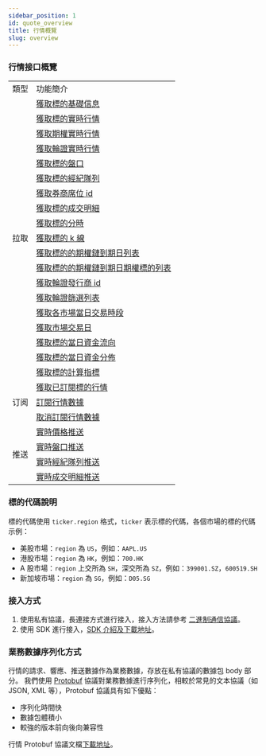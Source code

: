 ```yaml
---
sidebar_position: 1
id: quote_overview
title: 行情概覽
slug: overview
---
```


### 行情接口概覽

<table>
    <tr>
        <td>類型</td>
        <td>功能簡介</td>
    </tr>
    <tr>
        <td rowspan="19">拉取</td>
        <td><a href="./pull/static">獲取標的基礎信息</a></td>
    </tr>
    <tr>
        <td><a href="./pull/quote">獲取標的實時行情</a></td>
    </tr>
    <tr>
        <td><a href="./pull/option-quote">獲取期權實時行情</a></td>
    </tr>
    <tr>
        <td><a href="./pull/warrant-quote">獲取輪證實時行情</a></td>
    </tr>
    <tr>
        <td><a href="./pull/depth">獲取標的盤口</a></td>
    </tr>
    <tr>
        <td><a href="./pull/brokers">獲取標的經紀隊列</a></td>
    </tr>
    <tr>
        <td><a href="./pull/broker-ids">獲取券商席位 id</a></td>
    </tr>
    <tr>
        <td><a href="./pull/trade">獲取標的成交明細</a></td>
    </tr>
    <tr>
        <td><a href="./pull/intraday">獲取標的分時</a></td>
    </tr>
    <tr>
        <td><a href="./pull/candlestick">獲取標的 k 線</a></td>
    </tr>
    <tr>
        <td><a href="./pull/optionchain-date">獲取標的的期權鏈到期日列表</a></td>
    </tr>
    <tr>
        <td><a href="./pull/optionchain-date-strike">獲取標的的期權鏈到期日期權標的列表</a></td>
    </tr>
    <tr>
        <td><a href="./pull/issuer">獲取輪證發行商 id</a></td>
    </tr>
    <tr>
        <td><a href="./pull/warrant-filter">獲取輪證篩選列表</a></td>
    </tr>
    <tr>
        <td><a href="./pull/trade-session">獲取各市場當日交易時段</a></td>
    </tr>
    <tr>
        <td><a href="./pull/trade-day">獲取市場交易日</a></td>
    </tr>
    <tr>
        <td><a href="./pull/capital-flow-intraday">獲取標的當日資金流向</a></td>
    </tr>
    <tr>
        <td><a href="./pull/capital-distribution">獲取標的當日資金分佈</a></td>
    </tr>
    <tr>
        <td><a href="./pull/calc-index">獲取標的計算指標</a></td>
    </tr>
    <tr>
        <td rowspan="3">订阅</td>
        <td><a href="./subscribe/subscription">獲取已訂閱標的行情</a></td>
    </tr>
    <tr>
        <td><a href="./subscribe/subscribe">訂閱行情數據</a></td>
    </tr>
    <tr>
        <td><a href="./subscribe/unsubscribe">取消訂閱行情數據</a></td>
    </tr>
    <tr>
        <td rowspan="4">推送</td>
        <td><a href="./push/quote">實時價格推送</a></td>
    </tr>
    <tr>
        <td><a href="./push/depth">實時盤口推送</a></td>
    </tr>
    <tr>
        <td><a href="./push/broker">實時經紀隊列推送</a></td>
    </tr>
    <tr>
        <td><a href="./push/trade">實時成交明細推送</a></td>
    </tr>
</table>

### 標的代碼說明

標的代碼使用 `ticker.region` 格式，`ticker` 表示標的代碼，各個市場的標的代碼示例：

- 美股市場：`region` 為 `US`，例如：`AAPL.US`
- 港股市場：`region` 為 `HK`，例如：`700.HK`
- A 股市場：`region` 上交所為 `SH`，深交所為 `SZ`，例如：`399001.SZ`，`600519.SH`
- 新加坡市場：`region` 為 `SG`，例如：`D05.SG`

### 接入方式

1. 使用私有協議，長連接方式進行接入，接入方法請參考 <a href="../socket/protocol/overview" target="_blank">二進制通信協議</a>。
2. 使用 SDK 進行接入，[SDK 介紹及下載地址](https://open.longbridgeapp.com/sdk)。

### 業務數據序列化方式

行情的請求、響應、推送數據作為業務數據，存放在私有協議的數據包 body 部分。
我們使用 [Protobuf](https://developers.google.cn/protocol-buffers) 協議對業務數據進行序列化，相較於常見的文本協議（如 JSON, XML 等），Protobuf 協議具有如下優點：

- 序列化時間快
- 數據包體積小
- 較強的版本前向後向兼容性

行情 Protobuf 協議文檔[下載地址](https://github.com/longbridgeapp/openapi-protobufs/blob/main/quote/api.proto)。
